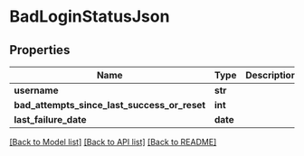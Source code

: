 # BadLoginStatusJson

## Properties
Name | Type | Description | Notes
------------ | ------------- | ------------- | -------------
**username** | **str** |  | 
**bad_attempts_since_last_success_or_reset** | **int** |  | 
**last_failure_date** | **date** |  | 

[[Back to Model list]](../README.md#documentation-for-models) [[Back to API list]](../README.md#documentation-for-api-endpoints) [[Back to README]](../README.md)


